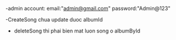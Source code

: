 -admin account:
email:"admin@gmail.com"
password:"Admin@123"

-CreateSong chua update duoc albumId

- deleteSong thi phai bien mat luon song o albumById
